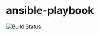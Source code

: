 # ansible-playbook

[![Build Status](https://travis-ci.org/km45/ansible-playbook.svg?branch=master)](https://travis-ci.org/km45/ansible-playbook)
